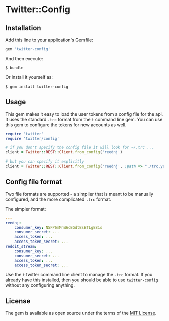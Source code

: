 # Twitter::Config

## Installation

Add this line to your application's Gemfile:

```ruby
gem 'twitter-config'
```

And then execute:

    $ bundle

Or install it yourself as:

    $ gem install twitter-config

## Usage

This gem makes it easy to load the user tokens from a config file for the api. It uses the standard `.trc` format from the `t` command line gem. You can use this gem to configure the tokens for new accounts as well.

```ruby
require 'twitter'
require 'twitter/config'

# if you don't specify the config file it will look for ~/.trc ...
client = Twitter::REST::Client.from_config('reednj')

# but you can specify it explicitly
client = Twitter::REST::Client.from_config('reednj', :path => "./trc.yaml")
```

## Config file format

Two file formats are supported - a simpiler that is meant to be manually configured, and the more complicated `.trc` format. 

The simpler format:

```yaml
---
reednj:
    consumer_key: N5FP6mMnW6cBGdtBsBTLgE81s
    consumer_secret: ...
    access_token: ...
    access_token_secret: ...
reddit_stream:
    consumer_key: ...
    consumer_secret: ...
    access_token: ...
    access_token_secret: ...
```

Use the `t` twitter command line client to manage the `.trc` format. If you already have this installed, then you should be able to use `twitter-config` without any configuring anything.

## License

The gem is available as open source under the terms of the [MIT License](http://opensource.org/licenses/MIT).
